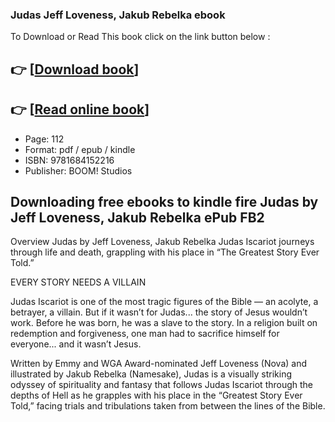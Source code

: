 ### Judas Jeff Loveness, Jakub Rebelka ebook

To Download or Read This book click on the link button below :

## 👉  [**[Download book](http://filesbooks.info/download.php?group=book&from=github.com&id=495459&lnk=1063 "Download book")**]

## 👉  [**[Read online book](http://filesbooks.info/download.php?group=book&from=github.com&id=495459&lnk=1063 "Read online book")**]


* Page: 112
* Format: pdf / epub / kindle
* ISBN: 9781684152216
* Publisher: BOOM! Studios



## Downloading free ebooks to kindle fire Judas by Jeff Loveness, Jakub Rebelka ePub FB2


Overview
Judas by Jeff Loveness, Jakub Rebelka Judas Iscariot journeys through life and death, grappling with his place in “The Greatest Story Ever Told.”

 EVERY STORY NEEDS A VILLAIN

 Judas Iscariot is one of the most tragic figures of the Bible — an acolyte, a betrayer, a villain. But if it wasn’t for Judas... the story of Jesus wouldn’t work. Before he was born, he was a slave to the story. In a religion built on redemption and forgiveness, one man had to sacrifice himself for everyone... and it wasn’t Jesus.

 Written by Emmy and WGA Award-nominated Jeff Loveness (Nova) and illustrated by Jakub Rebelka (Namesake), Judas is a visually striking odyssey of spirituality and fantasy that follows Judas Iscariot through the depths of Hell as he grapples with his place in the “Greatest Story Ever Told,” facing trials and tribulations taken from between the lines of the Bible.



